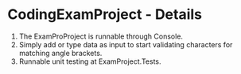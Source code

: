 # CodingExamProject - Details

1. The ExamProProject is runnable through Console.
2. Simply add or type data as input to start validating characters for matching angle brackets.
3. Runnable unit testing at ExamProject.Tests.
